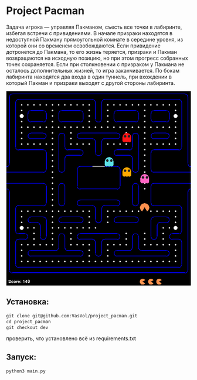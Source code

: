 # Project Pacman

Задача игрока — управляя Пакманом, съесть все точки в лабиринте, избегая встречи с привидениями. В начале призраки находятся в недоступной Пакману прямоугольной комнате в середине уровня, из которой они со временем освобождаются. Если привидение дотронется до Пакмана, то его жизнь теряется, призраки и Пакман возвращаются на исходную позицию, но при этом прогресс собранных точек сохраняется. Если при столкновении с призраком у Пакмана не осталось дополнительных жизней, то игра заканчивается. По бокам лабиринта находятся два входа в один туннель, при вхождении в который Пакман и призраки выходят с другой стороны лабиринта.

![plot](images/images_for_README/image1.png)

## Установка:
```
git clone git@github.com:VasVol/project_pacman.git
cd project_pacman
git checkout dev
```
проверить, что установлено всё из requirements.txt

## Запуск:
```
python3 main.py
```